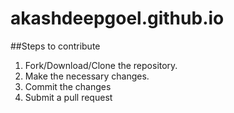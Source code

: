 # akashdeepgoel.github.io

##Steps to contribute
1. Fork/Download/Clone the repository.
2. Make the necessary changes.
3. Commit the changes
4. Submit a pull request
